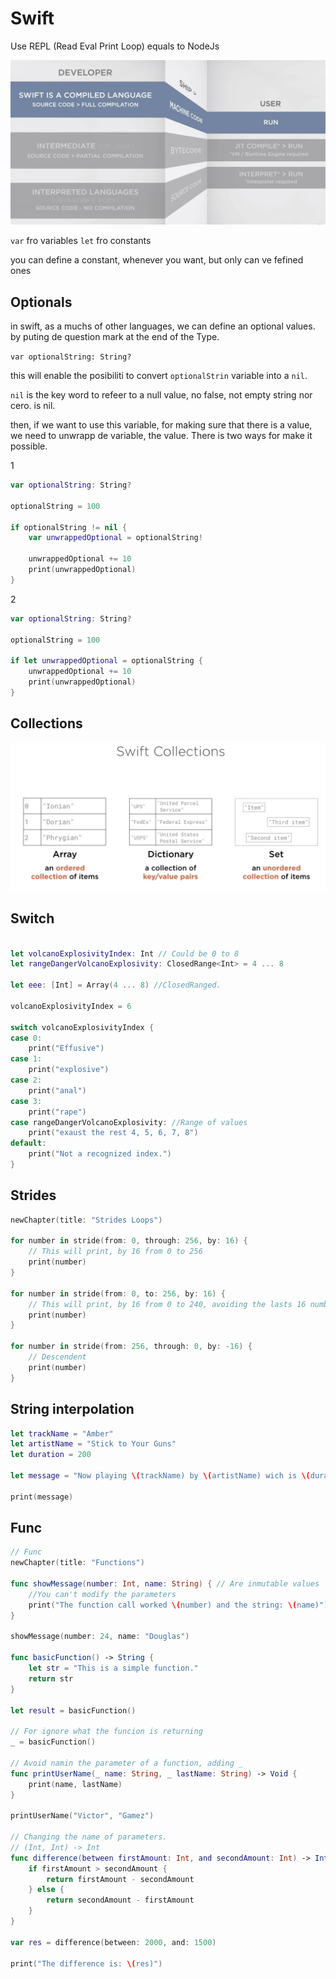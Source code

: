 # Swift

Use REPL (Read Eval Print Loop) equals to NodeJs

![img](./swifteCompilation.png)

`var` fro variables
`let` fro constants

you can define a constant, whenever you want, but only can ve fefined ones

## Optionals

in swift, as a muchs of other languages, we can define an optional values. by puting de question mark at the end of the Type.

`var optionalString: String?`

this will enable the posibiliti to convert `optionalStrin` variable into a `nil`.

`nil` is the key word to refeer to a null value, no false, not empty string nor cero. is nil.

then, if we want to use this variable, for making sure that there is a value, we need to unwrapp de variable, the value. There is two ways for make it possible.

1

```swift
var optionalString: String?

optionalString = 100

if optionalString != nil {
    var unwrappedOptional = optionalString!

    unwrappedOptional += 10
    print(unwrappedOptional)
}
```

2

```swift
var optionalString: String?

optionalString = 100

if let unwrappedOptional = optionalString {
    unwrappedOptional += 10
    print(unwrappedOptional)
}
```

## Collections

![img](./swift-collections.png)

## Switch

```Swift

let volcanoExplosivityIndex: Int // Could be 0 to 8
let rangeDangerVolcanoExplosivity: ClosedRange<Int> = 4 ... 8

let eee: [Int] = Array(4 ... 8) //ClosedRanged.

volcanoExplosivityIndex = 6

switch volcanoExplosivityIndex {
case 0:
    print("Effusive")
case 1:
    print("explosive")
case 2:
    print("anal")
case 3:
    print("rape")
case rangeDangerVolcanoExplosivity: //Range of values
    print("exaust the rest 4, 5, 6, 7, 8")
default:
    print("Not a recognized index.")
}

```

## Strides

```Swift
newChapter(title: "Strides Loops")

for number in stride(from: 0, through: 256, by: 16) {
    // This will print, by 16 from 0 to 256
    print(number)
}

for number in stride(from: 0, to: 256, by: 16) {
    // This will print, by 16 from 0 to 240, avoiding the lasts 16 numbers
    print(number)
}

for number in stride(from: 256, through: 0, by: -16) {
    // Descendent
    print(number)
}

```

## String interpolation

```Swift
let trackName = "Amber"
let artistName = "Stick to Your Guns"
let duration = 200

let message = "Now playing \(trackName) by \(artistName) wich is \(duration) long"

print(message)


```

## Func

```Swift
// Func
newChapter(title: "Functions")

func showMessage(number: Int, name: String) { // Are inmutable values
    //You can't modify the parameters
    print("The function call worked \(number) and the string: \(name)")
}

showMessage(number: 24, name: "Douglas")

func basicFunction() -> String {
    let str = "This is a simple function."
    return str
}

let result = basicFunction()

// For ignore what the funcion is returning
_ = basicFunction()

// Avoid namin the parameter of a function, adding _
func printUserName(_ name: String, _ lastName: String) -> Void {
    print(name, lastName)
}

printUserName("Victor", "Gamez")

// Changing the name of parameters.
// (Int, Int) -> Int
func difference(between firstAmount: Int, and secondAmount: Int) -> Int {
    if firstAmount > secondAmount {
        return firstAmount - secondAmount
    } else {
        return secondAmount - firstAmount
    }
}

var res = difference(between: 2000, and: 1500)

print("The difference is: \(res)")
```
